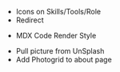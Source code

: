 <!--------------------P1--------------------->
- Icons on Skills/Tools/Role
- Redirect

<!--------------------P2--------------------->
- MDX Code Render Style

<!--------------------P3--------------------->
- Pull picture from UnSplash
- Add Photogrid to about page